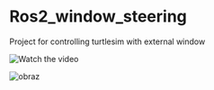 # Ros2_window_steering
Project for controlling turtlesim with external window

![Watch the video](https://raw.githubusercontent.com/AdamPolus/Ros2_window_steering/main/Screencast%20from%2006.02.2023%2023%5E%2546%5E%2510.web)

![obraz](https://user-images.githubusercontent.com/66425302/217104233-412d39f4-f8f7-439a-ac8f-964516cd9394.png)
